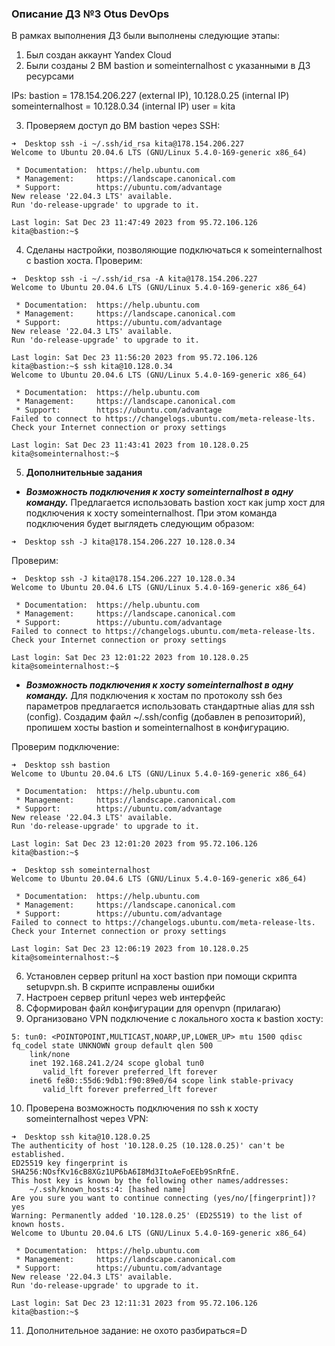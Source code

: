 ### Описание ДЗ №3 Otus DevOps

В рамках выполнения ДЗ были выполнены следующие этапы:
1. Был создан аккаунт Yandex Cloud
2. Были созданы 2 ВМ bastion и someinternalhost с указанными в ДЗ ресурсами

IPs:
bastion = 178.154.206.227 (external IP), 10.128.0.25 (internal IP)
someinternalhost = 10.128.0.34 (internal IP)
user = kita

3. Проверяем доступ до ВМ bastion через SSH:

```console
➜  Desktop ssh -i ~/.ssh/id_rsa kita@178.154.206.227
Welcome to Ubuntu 20.04.6 LTS (GNU/Linux 5.4.0-169-generic x86_64)

 * Documentation:  https://help.ubuntu.com
 * Management:     https://landscape.canonical.com
 * Support:        https://ubuntu.com/advantage
New release '22.04.3 LTS' available.
Run 'do-release-upgrade' to upgrade to it.

Last login: Sat Dec 23 11:47:49 2023 from 95.72.106.126
kita@bastion:~$
```
4. Сделаны настройки, позволяющие подключаться к someinternalhost с bastion хоста. Проверим:

```console
➜  Desktop ssh -i ~/.ssh/id_rsa -A kita@178.154.206.227
Welcome to Ubuntu 20.04.6 LTS (GNU/Linux 5.4.0-169-generic x86_64)

 * Documentation:  https://help.ubuntu.com
 * Management:     https://landscape.canonical.com
 * Support:        https://ubuntu.com/advantage
New release '22.04.3 LTS' available.
Run 'do-release-upgrade' to upgrade to it.

Last login: Sat Dec 23 11:56:20 2023 from 95.72.106.126
kita@bastion:~$ ssh kita@10.128.0.34
Welcome to Ubuntu 20.04.6 LTS (GNU/Linux 5.4.0-169-generic x86_64)

 * Documentation:  https://help.ubuntu.com
 * Management:     https://landscape.canonical.com
 * Support:        https://ubuntu.com/advantage
Failed to connect to https://changelogs.ubuntu.com/meta-release-lts. Check your Internet connection or proxy settings

Last login: Sat Dec 23 11:43:41 2023 from 10.128.0.25
kita@someinternalhost:~$
```

5. __Дополнительные задания__

- ___Возможность подключения к хосту someinternalhost в одну команду.___ Предлагается использовать bastion хост как jump хост для подключения к хосту someinternalhost. При этом команда подключения будет выглядеть следующим образом:

```console
➜  Desktop ssh -J kita@178.154.206.227 10.128.0.34
```
Проверим:
```console
➜  Desktop ssh -J kita@178.154.206.227 10.128.0.34
Welcome to Ubuntu 20.04.6 LTS (GNU/Linux 5.4.0-169-generic x86_64)

 * Documentation:  https://help.ubuntu.com
 * Management:     https://landscape.canonical.com
 * Support:        https://ubuntu.com/advantage
Failed to connect to https://changelogs.ubuntu.com/meta-release-lts. Check your Internet connection or proxy settings

Last login: Sat Dec 23 12:01:22 2023 from 10.128.0.25
kita@someinternalhost:~$
```
- ___Возможность подключения к хосту someinternalhost в одну команду.___ Для подключения к хостам по протоколу ssh без параметров предлагается использовать стандартные alias для ssh (config). Создадим файл ~/.ssh/config (добавлен в репозиторий), пропишем хосты bastion и someinternalhost в конфигурацию.

Проверим подключение:

```console
➜  Desktop ssh bastion
Welcome to Ubuntu 20.04.6 LTS (GNU/Linux 5.4.0-169-generic x86_64)

 * Documentation:  https://help.ubuntu.com
 * Management:     https://landscape.canonical.com
 * Support:        https://ubuntu.com/advantage
New release '22.04.3 LTS' available.
Run 'do-release-upgrade' to upgrade to it.

Last login: Sat Dec 23 12:01:20 2023 from 95.72.106.126
kita@bastion:~$
```

```console
➜  Desktop ssh someinternalhost
Welcome to Ubuntu 20.04.6 LTS (GNU/Linux 5.4.0-169-generic x86_64)

 * Documentation:  https://help.ubuntu.com
 * Management:     https://landscape.canonical.com
 * Support:        https://ubuntu.com/advantage
Failed to connect to https://changelogs.ubuntu.com/meta-release-lts. Check your Internet connection or proxy settings

Last login: Sat Dec 23 12:06:19 2023 from 10.128.0.25
kita@someinternalhost:~$
```
6. Установлен сервер pritunl на хост bastion при помощи скрипта setupvpn.sh. В скрипте исправлены ошибки
7. Настроен сервер pritunl через web интерфейс
8. Сформирован файл конфигурации для openvpn (прилагаю)
9. Организовано VPN подключение с локального хоста к bastion хосту:

```console
5: tun0: <POINTOPOINT,MULTICAST,NOARP,UP,LOWER_UP> mtu 1500 qdisc fq_codel state UNKNOWN group default qlen 500
    link/none
    inet 192.168.241.2/24 scope global tun0
       valid_lft forever preferred_lft forever
    inet6 fe80::55d6:9db1:f90:89e0/64 scope link stable-privacy
       valid_lft forever preferred_lft forever
```
10. Проверена возможность подключения по ssh к хосту someinternalhost через VPN:

```console
➜  Desktop ssh kita@10.128.0.25
The authenticity of host '10.128.0.25 (10.128.0.25)' can't be established.
ED25519 key fingerprint is SHA256:NOsfKv16cB8XGz1UP6bA6I8Md3ItoAeFoEEb9SnRfnE.
This host key is known by the following other names/addresses:
    ~/.ssh/known_hosts:4: [hashed name]
Are you sure you want to continue connecting (yes/no/[fingerprint])? yes
Warning: Permanently added '10.128.0.25' (ED25519) to the list of known hosts.
Welcome to Ubuntu 20.04.6 LTS (GNU/Linux 5.4.0-169-generic x86_64)

 * Documentation:  https://help.ubuntu.com
 * Management:     https://landscape.canonical.com
 * Support:        https://ubuntu.com/advantage
New release '22.04.3 LTS' available.
Run 'do-release-upgrade' to upgrade to it.

Last login: Sat Dec 23 12:11:31 2023 from 95.72.106.126
kita@bastion:~$
```
11. Дополнительное задание: не охото разбираться=D

